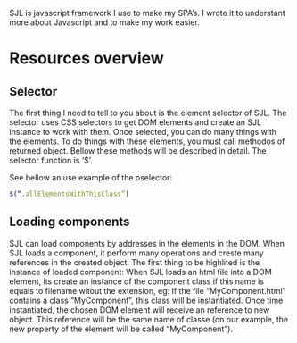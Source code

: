SJL is javascript framework I use to make my SPA’s. I wrote it to understant more about Javascript and to make my work easier.

# Resources overview
## Selector

The first thing I need to tell to you about is the element selector of SJL. The selector uses  CSS selectors to get DOM elements 	and create an SJL instance to work with them. Once selected, you can do many things with the elements. 
To do  things with these elements, you must call methodos of returned object. Bellow these methods will be described in detail.
The selector function is ‘$’. 

See bellow an use example of the oselector:

```javascript
$(“.allElementsWithThisClass”)
```

## Loading components
SJL can load components by addresses in the elements in the DOM. When SJL loads a component, it perform many operations and creste many references in the created object. 
The first thing to be highlited is the instance of loaded component: When SJL loads an html file into a DOM element, its create an instance of the component class if this name is equals to filename witout the extension, eg: If the file “MyComponent.html” contains a class “MyComponent”, this class will be instantiated. Once time instantiated, the chosen DOM element will receive an reference to new object. This reference will be the same name of classe (on our example, the new property of the element will be called “MyComponent”).